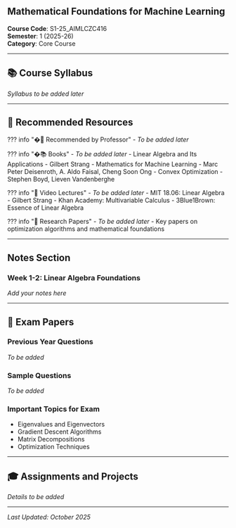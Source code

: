 ## Mathematical Foundations for Machine Learning

**Course Code**: S1-25_AIMLCZC416  
**Semester**: 1 (2025-26)  
**Category**: Core Course

---

## 📚 Course Syllabus

*Syllabus to be added later*

---

## 📖 Recommended Resources

??? info "�‍🏫 Recommended by Professor"
    - *To be added later*

??? info "�📚 Books"
    - *To be added later*
    - Linear Algebra and Its Applications - Gilbert Strang
    - Mathematics for Machine Learning - Marc Peter Deisenroth, A. Aldo Faisal, Cheng Soon Ong
    - Convex Optimization - Stephen Boyd, Lieven Vandenberghe

??? info "🎥 Video Lectures"
    - *To be added later*
    - MIT 18.06: Linear Algebra - Gilbert Strang
    - Khan Academy: Multivariable Calculus
    - 3Blue1Brown: Essence of Linear Algebra

??? info "📄 Research Papers"
    - *To be added later*
    - Key papers on optimization algorithms and mathematical foundations

---

##  Notes Section

### Week 1-2: Linear Algebra Foundations
*Add your notes here*

---

## 📄 Exam Papers

### Previous Year Questions
*To be added*

### Sample Questions
*To be added*

### Important Topics for Exam
- Eigenvalues and Eigenvectors
- Gradient Descent Algorithms
- Matrix Decompositions
- Optimization Techniques

---

## 🎓 Assignments and Projects

*Details to be added*

---

*Last Updated: October 2025*
